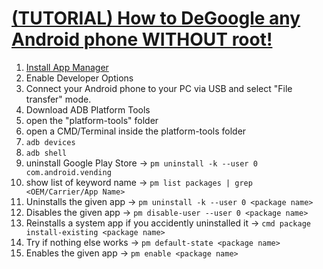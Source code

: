 # [(TUTORIAL) How to DeGoogle any Android phone WITHOUT root!](https://www.reddit.com/r/degoogle/comments/jqxe1u/tutorial_how_to_degoogle_any_android_phone/https://www.reddit.com/r/degoogle/comments/jqxe1u/tutorial_how_to_degoogle_any_android_phone/)

1. [Install App Manager](https://f-droid.org/en/packages/io.github.muntashirakon.AppManager/)
2. Enable Developer Options
3. Connect your Android phone to your PC via USB and select "File transfer" mode.
4. Download ADB Platform Tools
5. open the "platform-tools" folder
6. open a CMD/Terminal inside the platform-tools folder
7. `adb devices`
8. `adb shell`
9. uninstall Google Play Store -> `pm uninstall -k --user 0 com.android.vending`
10. show list of keyword name -> `pm list packages | grep <OEM/Carrier/App Name>`
11. Uninstalls the given app -> `pm uninstall -k --user 0 <package name>`
12. Disables the given app -> `pm disable-user --user 0 <package name>`
13. Reinstalls a system app if you accidently uninstalled it -> `cmd package install-existing <package name>`
14. Try if nothing else works -> `pm default-state <package name>`
15. Enables the given app -> `pm enable <package name>`
